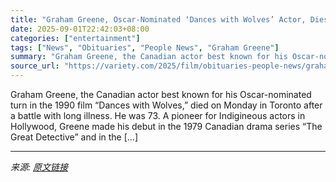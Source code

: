 ```yaml
---
title: "Graham Greene, Oscar-Nominated ‘Dances with Wolves’ Actor, Dies at 73"
date: 2025-09-01T22:42:03+08:00
categories: ["entertainment"]
tags: ["News", "Obituaries", "People News", "Graham Greene"]
summary: "Graham Greene, the Canadian actor best known for his Oscar-nominated turn in the 1990 film &#8220;Dances with Wolves,&#8221; died on Monday in Toronto after a battle with long illness. He was 73. A pi"
source_url: "https://variety.com/2025/film/obituaries-people-news/graham-greene-dead-dances-with-wolves-1236504217/"
---
```


Graham Greene, the Canadian actor best known for his Oscar-nominated turn in the 1990 film &#8220;Dances with Wolves,&#8221; died on Monday in Toronto after a battle with long illness. He was 73. A pioneer for Indigineous actors in Hollywood, Greene made his debut in the 1979 Canadian drama series &#8220;The Great Detective&#8221; and in the [&#8230;]

---

*来源: [原文链接](https://variety.com/2025/film/obituaries-people-news/graham-greene-dead-dances-with-wolves-1236504217/)*
